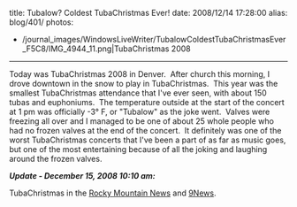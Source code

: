 title: Tubalow? Coldest TubaChristmas Ever!
date: 2008/12/14 17:28:00
alias: blog/401/
photos:
- /journal_images/WindowsLiveWriter/TubalowColdestTubaChristmasEver_F5C8/IMG_4944_11.png|TubaChristmas 2008
---
Today was TubaChristmas 2008 in Denver.  After church this morning, I drove downtown in the snow to play in TubaChristmas.  This year was the smallest TubaChristmas attendance that I've ever seen, with about 150 tubas and euphoniums.  The temperature outside at the start of the concert at 1 pm was officially -3° F, or "Tubalow" as the joke went.  Valves were freezing all over and I managed to be one of about 25 whole people who had no frozen valves at the end of the concert.  It definitely was one of the worst TubaChristmas concerts that I've been a part of as far as music goes, but one of the most entertaining because of all the joking and laughing around the frozen valves.

<!--[Photos from TubaChristmas 2008](http://wwwazure.s-church.net/PhotoAlbum/Album/TUBACHRISTMAS2008)-->

**_Update - December 15, 2008 10:10 am:_**

TubaChristmas in the [Rocky Mountain News](http://rockymountainnews.com/news/2008/dec/15/tuba-concert-cold-as-frosty/?partner=RSS) and [9News](http://www.9news.com/rss/article.aspx?storyid=105915).